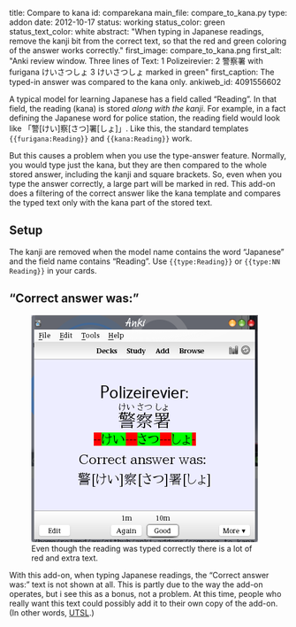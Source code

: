 title: Compare to kana
id: comparekana
main_file: compare_to_kana.py
type: addon
date: 2012-10-17
status: working
status_color: green
status_text_color: white
abstract: "When typing in Japanese readings, remove the kanji bit from
the correct text, so that the red and green coloring of the answer
works correctly."
first_image: compare_to_kana.png
first_alt: "Anki review window. Three lines of Text: 1 Polizeirevier:
2 警察署 with furigana けいさつしょ 3 けいさつしょ marked in green"
first_caption: The typed-in answer was compared to the kana only.
ankiweb_id: 4091556602

A typical model for learning Japanese has a field called “Reading”. In
that field, the reading (kana) is stored *along with the kanji*. For
example, in a fact defining the Japanese word for police station, the
reading field would look like 「警[けい]察[さつ]署[しょ]」. Like this,
the standard templates `{{furigana:Reading}}` and `{{kana:Reading}}`
work.

But this causes a problem when you use the type-answer
feature. Normally, you would type just the kana, but they are then
compared to the whole stored answer, including the kanji and square
brackets. So, even when you type the answer correctly, a large part
will be marked in red. This add-on does a filtering of the correct
answer like the kana template and compares the typed text only with
the kana part of the stored text.

## Setup

The kanji are removed when the model name contains the word “Japanese”
and the field name contains “Reading”. Use `{{type:Reading}}` or
`{{type:NN Reading}}` in your cards.

## “Correct answer was:”

<figure>
<img src="images/compare%20full%20reading.png" alt="Anki review
window. Five lines of Text: 1 Polizeirevier: 2 警察署 with furigana
けいさつしょ 3 -- in red, けい in green, --- in red, さつ in green, ---
in red, しょ in green, - in red 4 Correct answer was: 5 警[けい]察[さつ]署[しょ]">
<figcaption>Even though the reading was typed correctly there is a lot
of red and extra text.</figcaption></figure>

With this add-on, when typing Japanese readings, the “Correct answer
was:” text is not shown at all. This is partly due to the way the
add-on operates, but i see this as a bonus, not a problem. At this
time, people who really want this text could possibly add it to their
own copy of the add-on. (In other words,
[UTSL](http://www.jargon.net/jargonfile/u/UTSL.html).)
